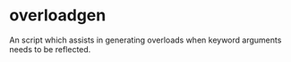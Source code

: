 # overloadgen
An script which assists in generating overloads when keyword arguments needs to be reflected.
